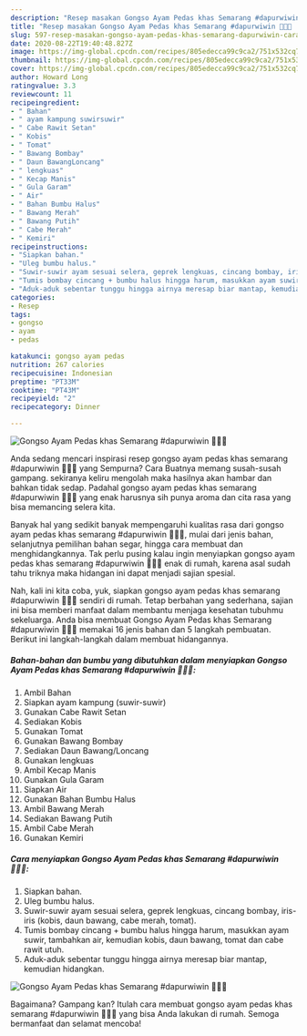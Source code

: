 ```yaml
---
description: "Resep masakan Gongso Ayam Pedas khas Semarang #dapurwiwin 👩🏻‍🍳 | Cara Membuat Gongso Ayam Pedas khas Semarang #dapurwiwin 👩🏻‍🍳 Yang Enak Dan Mudah"
title: "Resep masakan Gongso Ayam Pedas khas Semarang #dapurwiwin 👩🏻‍🍳 | Cara Membuat Gongso Ayam Pedas khas Semarang #dapurwiwin 👩🏻‍🍳 Yang Enak Dan Mudah"
slug: 597-resep-masakan-gongso-ayam-pedas-khas-semarang-dapurwiwin-cara-membuat-gongso-ayam-pedas-khas-semarang-dapurwiwin-yang-enak-dan-mudah
date: 2020-08-22T19:40:48.827Z
image: https://img-global.cpcdn.com/recipes/805edecca99c9ca2/751x532cq70/gongso-ayam-pedas-khas-semarang-dapurwiwin-👩🏻🍳-foto-resep-utama.jpg
thumbnail: https://img-global.cpcdn.com/recipes/805edecca99c9ca2/751x532cq70/gongso-ayam-pedas-khas-semarang-dapurwiwin-👩🏻🍳-foto-resep-utama.jpg
cover: https://img-global.cpcdn.com/recipes/805edecca99c9ca2/751x532cq70/gongso-ayam-pedas-khas-semarang-dapurwiwin-👩🏻🍳-foto-resep-utama.jpg
author: Howard Long
ratingvalue: 3.3
reviewcount: 11
recipeingredient:
- " Bahan"
- " ayam kampung suwirsuwir"
- " Cabe Rawit Setan"
- " Kobis"
- " Tomat"
- " Bawang Bombay"
- " Daun BawangLoncang"
- " lengkuas"
- " Kecap Manis"
- " Gula Garam"
- " Air"
- " Bahan Bumbu Halus"
- " Bawang Merah"
- " Bawang Putih"
- " Cabe Merah"
- " Kemiri"
recipeinstructions:
- "Siapkan bahan."
- "Uleg bumbu halus."
- "Suwir-suwir ayam sesuai selera, geprek lengkuas, cincang bombay, iris-iris (kobis, daun bawang, cabe merah, tomat)."
- "Tumis bombay cincang + bumbu halus hingga harum, masukkan ayam suwir, tambahkan air, kemudian kobis, daun bawang, tomat dan cabe rawit utuh."
- "Aduk-aduk sebentar tunggu hingga airnya meresap biar mantap, kemudian hidangkan."
categories:
- Resep
tags:
- gongso
- ayam
- pedas

katakunci: gongso ayam pedas 
nutrition: 267 calories
recipecuisine: Indonesian
preptime: "PT33M"
cooktime: "PT43M"
recipeyield: "2"
recipecategory: Dinner

---
```



![Gongso Ayam Pedas khas Semarang #dapurwiwin 👩🏻‍🍳](https://img-global.cpcdn.com/recipes/805edecca99c9ca2/751x532cq70/gongso-ayam-pedas-khas-semarang-dapurwiwin-👩🏻🍳-foto-resep-utama.jpg)

Anda sedang mencari inspirasi resep gongso ayam pedas khas semarang #dapurwiwin 👩🏻‍🍳 yang Sempurna? Cara Buatnya memang susah-susah gampang. sekiranya keliru mengolah maka hasilnya akan hambar dan bahkan tidak sedap. Padahal gongso ayam pedas khas semarang #dapurwiwin 👩🏻‍🍳 yang enak harusnya sih punya aroma dan cita rasa yang bisa memancing selera kita.

Banyak hal yang sedikit banyak mempengaruhi kualitas rasa dari gongso ayam pedas khas semarang #dapurwiwin 👩🏻‍🍳, mulai dari jenis bahan, selanjutnya pemilihan bahan segar, hingga cara membuat dan menghidangkannya. Tak perlu pusing kalau ingin menyiapkan gongso ayam pedas khas semarang #dapurwiwin 👩🏻‍🍳 enak di rumah, karena asal sudah tahu triknya maka hidangan ini dapat menjadi sajian spesial.




Nah, kali ini kita coba, yuk, siapkan gongso ayam pedas khas semarang #dapurwiwin 👩🏻‍🍳 sendiri di rumah. Tetap berbahan yang sederhana, sajian ini bisa memberi manfaat dalam membantu menjaga kesehatan tubuhmu sekeluarga. Anda bisa membuat Gongso Ayam Pedas khas Semarang #dapurwiwin 👩🏻‍🍳 memakai 16 jenis bahan dan 5 langkah pembuatan. Berikut ini langkah-langkah dalam membuat hidangannya.

<!--inarticleads1-->

##### Bahan-bahan dan bumbu yang dibutuhkan dalam menyiapkan Gongso Ayam Pedas khas Semarang #dapurwiwin 👩🏻‍🍳:

1. Ambil  Bahan
1. Siapkan  ayam kampung (suwir-suwir)
1. Gunakan  Cabe Rawit Setan
1. Sediakan  Kobis
1. Gunakan  Tomat
1. Gunakan  Bawang Bombay
1. Sediakan  Daun Bawang/Loncang
1. Gunakan  lengkuas
1. Ambil  Kecap Manis
1. Gunakan  Gula Garam
1. Siapkan  Air
1. Gunakan  Bahan Bumbu Halus
1. Ambil  Bawang Merah
1. Sediakan  Bawang Putih
1. Ambil  Cabe Merah
1. Gunakan  Kemiri




<!--inarticleads2-->

##### Cara menyiapkan Gongso Ayam Pedas khas Semarang #dapurwiwin 👩🏻‍🍳:

1. Siapkan bahan.
1. Uleg bumbu halus.
1. Suwir-suwir ayam sesuai selera, geprek lengkuas, cincang bombay, iris-iris (kobis, daun bawang, cabe merah, tomat).
1. Tumis bombay cincang + bumbu halus hingga harum, masukkan ayam suwir, tambahkan air, kemudian kobis, daun bawang, tomat dan cabe rawit utuh.
1. Aduk-aduk sebentar tunggu hingga airnya meresap biar mantap, kemudian hidangkan.
<img src="//assets-global.cpcdn.com/assets/icons/button_play-2c75c40dde080a61004c1f40b05d8f140eaff45d7e9e6481dc71c63d2e7c4909.png" alt="Gongso Ayam Pedas khas Semarang #dapurwiwin 👩🏻‍🍳">



Bagaimana? Gampang kan? Itulah cara membuat gongso ayam pedas khas semarang #dapurwiwin 👩🏻‍🍳 yang bisa Anda lakukan di rumah. Semoga bermanfaat dan selamat mencoba!
